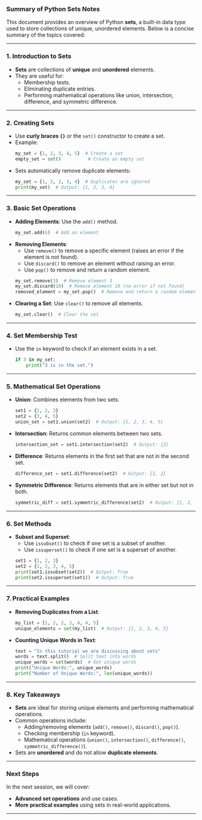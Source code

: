 ### Summary of Python Sets Notes

This document provides an overview of Python **sets**, a built-in data type used to store collections of unique, unordered elements. Below is a concise summary of the topics covered:

---

### 1. **Introduction to Sets**
   - **Sets** are collections of **unique** and **unordered** elements.
   - They are useful for:
     - Membership tests.
     - Eliminating duplicate entries.
     - Performing mathematical operations like union, intersection, difference, and symmetric difference.

---

### 2. **Creating Sets**
   - Use **curly braces `{}`** or the `set()` constructor to create a set.
   - Example:
     ```python
     my_set = {1, 2, 3, 4, 5}  # Create a set
     empty_set = set()          # Create an empty set
     ```
   - Sets automatically remove duplicate elements:
     ```python
     my_set = {1, 2, 2, 3, 4}  # Duplicates are ignored
     print(my_set)  # Output: {1, 2, 3, 4}
     ```

---

### 3. **Basic Set Operations**
   - **Adding Elements**: Use the `add()` method.
     ```python
     my_set.add(6)  # Add an element
     ```
   - **Removing Elements**:
     - Use `remove()` to remove a specific element (raises an error if the element is not found).
     - Use `discard()` to remove an element without raising an error.
     - Use `pop()` to remove and return a random element.
     ```python
     my_set.remove(3)  # Remove element 3
     my_set.discard(10)  # Remove element 10 (no error if not found)
     removed_element = my_set.pop()  # Remove and return a random element
     ```
   - **Clearing a Set**: Use `clear()` to remove all elements.
     ```python
     my_set.clear()  # Clear the set
     ```

---

### 4. **Set Membership Test**
   - Use the `in` keyword to check if an element exists in a set.
     ```python
     if 3 in my_set:
         print("3 is in the set.")
     ```

---

### 5. **Mathematical Set Operations**
   - **Union**: Combines elements from two sets.
     ```python
     set1 = {1, 2, 3}
     set2 = {3, 4, 5}
     union_set = set1.union(set2)  # Output: {1, 2, 3, 4, 5}
     ```
   - **Intersection**: Returns common elements between two sets.
     ```python
     intersection_set = set1.intersection(set2)  # Output: {3}
     ```
   - **Difference**: Returns elements in the first set that are not in the second set.
     ```python
     difference_set = set1.difference(set2)  # Output: {1, 2}
     ```
   - **Symmetric Difference**: Returns elements that are in either set but not in both.
     ```python
     symmetric_diff = set1.symmetric_difference(set2)  # Output: {1, 2, 4, 5}
     ```

---

### 6. **Set Methods**
   - **Subset and Superset**:
     - Use `issubset()` to check if one set is a subset of another.
     - Use `issuperset()` to check if one set is a superset of another.
     ```python
     set1 = {1, 2, 3}
     set2 = {1, 2, 3, 4, 5}
     print(set1.issubset(set2))  # Output: True
     print(set2.issuperset(set1))  # Output: True
     ```

---

### 7. **Practical Examples**
   - **Removing Duplicates from a List**:
     ```python
     my_list = [1, 2, 2, 3, 4, 4, 5]
     unique_elements = set(my_list)  # Output: {1, 2, 3, 4, 5}
     ```
   - **Counting Unique Words in Text**:
     ```python
     text = "In this tutorial we are discussing about sets"
     words = text.split()  # Split text into words
     unique_words = set(words)  # Get unique words
     print("Unique Words:", unique_words)
     print("Number of Unique Words:", len(unique_words))
     ```

---

### 8. **Key Takeaways**
   - **Sets** are ideal for storing unique elements and performing mathematical operations.
   - Common operations include:
     - Adding/removing elements (`add()`, `remove()`, `discard()`, `pop()`).
     - Checking membership (`in` keyword).
     - Mathematical operations (`union()`, `intersection()`, `difference()`, `symmetric_difference()`).
   - Sets are **unordered** and do not allow **duplicate elements**.

---

### Next Steps
In the next session, we will cover:
- **Advanced set operations** and use cases.
- **More practical examples** using sets in real-world applications.

---
